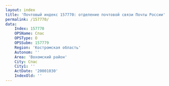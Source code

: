 ```yaml
---
layout: index
title: 'Почтовый индекс 157770: отделение почтовой связи Почты России'
permalink: /157770/
data:
    Index: 157770
    OPSName: Спас
    OPSType: О
    OPSSubm: 157779
    Region: 'Костромская область'
    Autonom: ''
    Area: 'Вохомский район'
    City: Спас
    City1: ''
    ActDate: '20001030'
    IndexOld: ''
---
```

